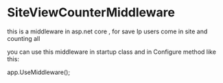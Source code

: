 # SiteViewCounterMiddleware
this is a middleware in asp.net core , for save Ip users come in site and counting all


you can use this middleware in startup class and in Configure method like this:

app.UseMiddleware<SiteViewMiddleware>();

